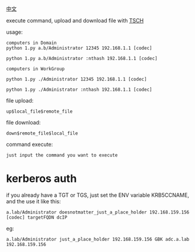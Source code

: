 [中文](https://github.com/wqreytuk/py135/blob/main/readme-ZH.md)


execute command, upload and download file with [TSCH](https://learn.microsoft.com/en-us/openspecs/windows_protocols/ms-tsch/d1058a28-7e02-4948-8b8d-4a347fa64931)

usage:

```
computers in Domain
python 1.py a.b/Administrator 12345 192.168.1.1 [codec]

python 1.py a.b/Administrator :nthash 192.168.1.1 [codec]

computers in WorkGroup

python 1.py ./Administrator 12345 192.168.1.1 [codec]

python 1.py ./Administrator :nthash 192.168.1.1 [codec]
```

file upload:

```
up$local_file$remote_file
```

file download:

```
down$remote_file$local_file
```

command execute:

```
just input the command you want to execute
```

# kerberos auth

if you already have a TGT or TGS, just set the ENV variable KRB5CCNAME, and the use it like this:


```
a.lab/Administrator doesnotmatter_just_a_place_holder 192.168.159.156 [codec] targetFQDN dcIP
```
eg:

```
a.lab/Administrator just_a_place_holder 192.168.159.156 GBK adc.a.lab 192.168.159.156
```
